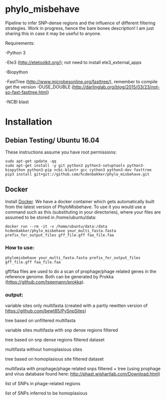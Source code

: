 # phylo_misbehave
Pipeline to infer SNP-dense regions and the influence of different filtering strategies. Work in progress, hence the bare bones description! I am just sharing this in case it may be useful to anyone.

Requirements:

-Python 3 

-Ete3 (http://etetoolkit.org/); not need to install ete3_external_apps

-Biopython

-FastTree (http://www.microbesonline.org/fasttree/), remember to compile get the version -DUSE_DOUBLE (http://darlinglab.org/blog/2015/03/23/not-so-fast-fasttree.html)

-NCBI blast


# Installation

## Debian Testing/ Ubuntu 16.04
These instructions assume you have root permissions:

```
sudo apt-get update -qq
sudo apt-get install -y git python3 python3-setuptools python3-biopython python3-pip ncbi-blast+ gcc cython3 python3-dev fasttree
pip3 install git+git://github.com/hcdenbakker/phylo_misbehave.git
```

## Docker
Install [Docker](https://www.docker.com/).  We have a docker container which gets automatically built from the latest version of PhyloMisbehave.  To use it you would use a command such as this (substituting in your directories), where your files are assumed to be stored in /home/ubuntu/data:
```
docker run --rm -it -v /home/ubuntu/data:/data hcdenbakker/phylo_misbehave your_multi_fasta.fasta prefix_for_output_files gff_file.gff faa_file.faa
```

### How to use:
```
phylomisbehave your_multi_fasta.fasta prefix_for_output_files gff_file.gff faa_file.faa
```
gff/faa files are used to do a scan of prophage/phage related genes in the reference genome. Both can be generated by Prokka (https://github.com/tseemann/prokka).

### output:

variable sites only multifasta (created with a partly rewitten version of https://github.com/bewt85/PySnpSites)

tree based on unfiltered multifasta

variable sites multifasta with snp dense regions filtered

tree based on snp dense regions filtered dataset

multifasta without homoplasious sites

tree based on homoplasious site filtered dataset

multifasta with prophage/phage related snps filtered + tree (using prophage and virus database found here: http://phast.wishartlab.com/Download.html)

list of SNPs in phage-related regions

list of SNPs inferred to be homoplasious
